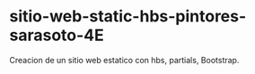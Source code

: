 # sitio-web-static-hbs-pintores-sarasoto-4E
Creacion de un sitio web estatico con hbs, partials, Bootstrap.
